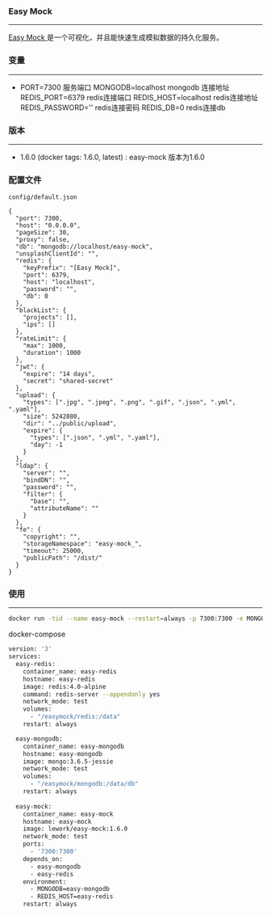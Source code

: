 ### Easy Mock 
---
[Easy Mock ](https://github.com/easy-mock/easy-mock)是一个可视化，并且能快速生成模拟数据的持久化服务。


### 变量
---
- PORT=7300            服务端口
  MONGODB=localhost    mongodb 连接地址
  REDIS_PORT=6379      redis连接端口
  REDIS_HOST=localhost redis连接地址
  REDIS_PASSWORD=''    redis连接密码
  REDIS_DB=0           redis连接db

### 版本
---
- 1.6.0 (docker tags: 1.6.0, latest) : easy-mock 版本为1.6.0

### 配置文件
`config/default.json`
```
{
  "port": 7300,
  "host": "0.0.0.0",
  "pageSize": 30,
  "proxy": false,
  "db": "mongodb://localhost/easy-mock",
  "unsplashClientId": "",
  "redis": {
    "keyPrefix": "[Easy Mock]",
    "port": 6379,
    "host": "localhost",
    "password": "",
    "db": 0
  },
  "blackList": {
    "projects": [],
    "ips": []
  },
  "rateLimit": {
    "max": 1000,
    "duration": 1000
  },
  "jwt": {
    "expire": "14 days",
    "secret": "shared-secret"
  },
  "upload": {
    "types": [".jpg", ".jpeg", ".png", ".gif", ".json", ".yml", ".yaml"],
    "size": 5242880,
    "dir": "../public/upload",
    "expire": {
      "types": [".json", ".yml", ".yaml"],
      "day": -1
    }
  },
  "ldap": {
    "server": "",
    "bindDN": "",
    "password": "",
    "filter": {
      "base": "",
      "attributeName": ""
    }
  },
  "fe": {
    "copyright": "",
    "storageNamespace": "easy-mock_",
    "timeout": 25000,
    "publicPath": "/dist/"
  }
}
```

### 使用
---
```bash
docker run -tid --name easy-mock --restart=always -p 7300:7300 -e MONGODB=192.168.77.133 -e REDIS_HOST=192.168.77.133 lework/easy-mock:1.6.0
```

docker-compose
```bash
version: '3'
services:
  easy-redis:
    container_name: easy-redis
    hostname: easy-redis
    image: redis:4.0-alpine
    command: redis-server --appendonly yes
    network_mode: test
    volumes:
      - "/easymock/redis:/data"
    restart: always

  easy-mongodb:
    container_name: easy-mongodb
    hostname: easy-mongodb
    image: mongo:3.6.5-jessie
    network_mode: test
    volumes:
      - "/easymock/mongodb:/data/db"
    restart: always
    
  easy-mock:
    container_name: easy-mock
    hostname: easy-mock
    image: lework/easy-mock:1.6.0
    network_mode: test
    ports:
      - '7300:7300'
    depends_on:
      - easy-mongodb
      - easy-redis
    environment:
      - MONGODB=easy-mongodb
      - REDIS_HOST=easy-redis
    restart: always
```